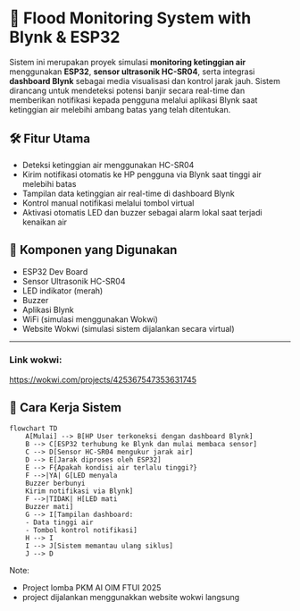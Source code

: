 # 🚨 Flood Monitoring System with Blynk & ESP32

Sistem ini merupakan proyek simulasi **monitoring ketinggian air** menggunakan **ESP32**, **sensor ultrasonik HC-SR04**, serta integrasi **dashboard Blynk** sebagai media visualisasi dan kontrol jarak jauh. Sistem dirancang untuk mendeteksi potensi banjir secara real-time dan memberikan notifikasi kepada pengguna melalui aplikasi Blynk saat ketinggian air melebihi ambang batas yang telah ditentukan.


## 🛠️ Fitur Utama
- Deteksi ketinggian air menggunakan HC-SR04
- Kirim notifikasi otomatis ke HP pengguna via Blynk saat tinggi air melebihi batas
- Tampilan data ketinggian air real-time di dashboard Blynk 
- Kontrol manual notifikasi melalui tombol virtual 
- Aktivasi otomatis LED dan buzzer sebagai alarm lokal saat terjadi kenaikan air

## 🔧 Komponen yang Digunakan
- ESP32 Dev Board
- Sensor Ultrasonik HC-SR04
- LED indikator (merah)
- Buzzer
- Aplikasi Blynk
- WiFi (simulasi menggunakan Wokwi)
- Website Wokwi (simulasi sistem dijalankan secara virtual)

---
### Link wokwi:
https://wokwi.com/projects/425367547353631745

## 🔄 Cara Kerja Sistem

```mermaid
flowchart TD
    A[Mulai] --> B[HP User terkoneksi dengan dashboard Blynk]
    B --> C[ESP32 terhubung ke Blynk dan mulai membaca sensor]
    C --> D[Sensor HC-SR04 mengukur jarak air]
    D --> E[Jarak diproses oleh ESP32]
    E --> F{Apakah kondisi air terlalu tinggi?}
    F -->|YA| G[LED menyala
    Buzzer berbunyi
    Kirim notifikasi via Blynk]
    F -->|TIDAK| H[LED mati
    Buzzer mati]
    G --> I[Tampilan dashboard:
    - Data tinggi air
    - Tombol kontrol notifikasi]
    H --> I
    I --> J[Sistem memantau ulang siklus]
    J --> D
```
Note:
- Project lomba PKM AI OIM FTUI 2025
- project dijalankan menggunakkan website wokwi langsung

